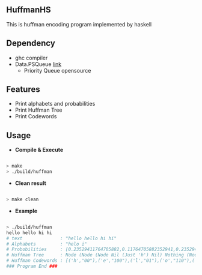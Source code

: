 ## HuffmanHS

 This is huffman encoding program implemented by haskell

## Dependency

- ghc compiler
- Data.PSQueue [link](https://hackage.haskell.org/package/PSQueue-1.1.0.1/docs/Data-PSQueue.html)
    - Priority Queue opensource

## Features

- Print alphabets and probabilities 
- Print Huffman Tree
- Print Codewords 

## Usage

- **Compile & Execute** 

```bash

> make
> ./build/huffman

```

- **Clean result** 

```bash

> make clean

```

- **Example**

```bash

> ./build/huffman 
hello hello hi hi
# text              : "hello hello hi hi"
# Alphabets         : "helo i"
# Probobilities     : [0.23529411764705882,0.11764705882352941,0.23529411764705882,0.11764705882352941,0.17647058823529413,0.11764705882352941]
# Huffman Tree      : Node (Node (Node Nil (Just 'h') Nil) Nothing (Node Nil (Just 'l') Nil)) Nothing (Node (Node (Node Nil (Just 'e') Nil) Nothing (Node Nil (Just 'i') Nil)) Nothing (Node (Node Nil (Just 'o') Nil) Nothing (Node Nil (Just ' ') Nil)))
# Huffman Codewords : [('h',"00"),('e',"100"),('l',"01"),('o',"110"),(' ',"111"),('i',"101")]
### Program End ###

```
